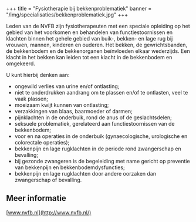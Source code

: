 +++
title = "Fysiotherapie bij bekkenproblematiek"
banner = "/img/specialisaties/bekkenproblematiek.jpg"
+++

Leden van de NVFB zijn fysiotherapeuten met een speciale opleiding op het gebied van het voorkomen en behandelen van functiestoornissen en klachten binnen het gehele gebied van buik-, bekken- en lage rug bij vrouwen, mannen, kinderen en ouderen. Het bekken, de gewrichtsbanden, de bekkenbodem en de bekkenorganen beïnvloeden elkaar wederzijds. Een klacht in het bekken kan leiden tot een klacht in de bekkenbodem en omgekeerd.

<!--more-->

U kunt hierbij denken aan:

- ongewild verlies van urine en/of ontlasting;
- niet te onderdrukken aandrang om te plassen en/of te ontlasten, veel te vaak plassen;
- moeizaam kwijt kunnen van ontlasting;
- verzakkingen van blaas, baarmoeder of darmen;
- pijnklachten in de onderbuik, rond de anus of de geslachtsdelen;
- seksuele problematiek, gerelateerd aan functiestoornissen van de bekkenbodem;
- voor en na operaties in de onderbuik (gynaecologische, urologische en colorectale operaties);
- bekkenpijn en lage rugklachten in de periode rond zwangerschap en bevalling;
- bij gezonde zwangeren is de begeleiding met name gericht op preventie van bekkenpijn en bekkenbodemdysfuncties;
- bekkenpijn en lage rugklachten door andere oorzaken dan zwangerschap of bevalling.

## Meer informatie

[www.nvfb.nl](http://www.nvfb.nl/)
